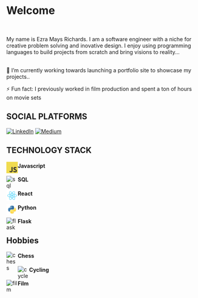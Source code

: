 # Welcome

<br>

My name is Ezra Mays Richards. I am a software engineer with a niche for creative problem solving and inovative design. I enjoy using programming languages to build projects from scratch and bring visions to reality... 

<br>
🌱 I’m currently working towards launching a portfolio site to showcase my projects..

⚡ Fun fact: I previously worked in film production and spent a ton of hours on movie sets
<br>


## SOCIAL PLATFORMS
 
[![LinkedIn](https://img.shields.io/badge/LinkedIn-0077B5?style=for-the-badge&logo=linkedin&logoColor=white)](https://www.linkedin.com/in/ezra-mays/) 
[![Medium](https://img.shields.io/badge/medium-%2312100E.svg?style=for-the-badge&logo=medium&logoColor=white)](https://medium.com/@ezra1almond)

 
## TECHNOLOGY STACK
   
<img align="left" alt="JavaScript" width="30px" src="https://raw.githubusercontent.com/github/explore/80688e429a7d4ef2fca1e82350fe8e3517d3494d/topics/javascript/javascript.png"> <h4><a name="js"></a>Javascript</h4> 

<img align="left" alt="sql" width="30px" src="https://static-00.iconduck.com/assets.00/sql-database-generic-icon-380x512-ez505zus.png"> <h4><a name="sql"></a>SQL</h4>

<img align="left" alt="react" width="30px" src="https://raw.githubusercontent.com/github/explore/80688e429a7d4ef2fca1e82350fe8e3517d3494d/topics/react/react.png"> <h4><a name="react"></a>React</h4> 

<img align="left" alt="python" width="30px" src="https://raw.githubusercontent.com/github/explore/80688e429a7d4ef2fca1e82350fe8e3517d3494d/topics/python/python.png?size=48"> <h4><a name="python"></a>Python</h4>

<img align="left" alt="flask" width="30px" src="https://img.icons8.com/fluency/48/flask.png"> <h4><a name="flask"></a>Flask</h4>

## Hobbies
 
<img align="left" alt="chess" width="30px" src="https://img.icons8.com/external-flaticons-flat-flat-icons/64/external-chess-seo-flaticons-flat-flat-icons.png" alt="external-chess-seo-flaticons-flat-flat-icons"> <h4><a name="chess"></a>Chess</h4>

<img align="left" alt="cycle" width="30px" src="https://img.icons8.com/avantgarde/100/bicycle.png"> <h4><a name="cycle"></a>Cycling</h4>

<img align="left" alt="film" width="30px" src="https://img.icons8.com/emoji/48/clapper-board-emoji.png" alt="clapper-board-emoji"> <h4><a name="film"></a>Film</h4>





 

<!--
**Ez4Prez/Ez4Prez** is a ✨ _special_ ✨ repository because its `README.md` (this file) appears on your GitHub profile.

Here are some ideas to get you started:

- 🔭 I’m currently working on ...
- 🌱 I’m currently learning ...
- 👯 I’m looking to collaborate on ...
- 🤔 I’m looking for help with ...
- 💬 Ask me about ...
- 📫 How to reach me: ...
- 😄 Pronouns: ...
- ⚡ Fun fact: ...
-->

